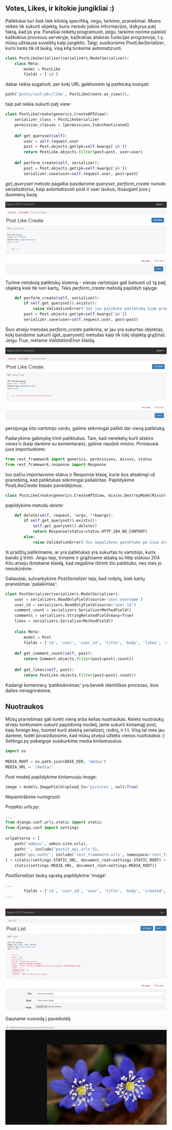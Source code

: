 ## Votes, Likes, ir kitokie jungikliai :)

Patiktukai turi šiek tiek kitokią specifiką, negu, tarkime, pranešimai. Mums reikės tik sukurti objektą, kuris nerodo jokios informacijos, išskyrus patį faktą, kad jis yra. Panašiai reikėtų programuoti, jeigu, tarkime norime paleisti kažkokius procesus serveryje, kažkokias atskiras funkcijas programoje, t.y. mūsų užklausa suveiktų kaip jungiklis. Taigi, susikursime *PostLikeSerializer*, kuris turės tik id lauką, visą kitą turėsime automatizuoti.

```python
class PostLikeSerializer(serializers.ModelSerializer):
    class Meta:
        model = PostLike
        fields = ['id']
```

dabar reikia sugalvoti, per kokį URL galėtumėm tą patiktuką nusiųsti:

```python
path('posts/<int:pk>/like', PostLikeCreate.as_view()),
```

taip pat reikia sukurti patį *view*:

```python
class PostLikeCreate(generics.CreateAPIView):
    serializer_class = PostLikeSerializer
    permission_classes = [permissions.IsAuthenticated]

    def get_queryset(self):
        user = self.request.user
        post = Post.objects.get(pk=self.kwargs['pk'])
        return PostLike.objects.filter(post=post, user=user)
    
    def perform_create(self, serializer):
        post = Post.objects.get(pk=self.kwargs['pk'])
        serializer.save(user=self.request.user, post=post)
```

*get_queryset* metodo pagalba pasidarome *queryset*, *perform_create* nurodo serializatoriui, kaip automatizuoti post ir user laukus, išsaugant juos į duomenų bazę.

![](like1.png)

Turime netobulą patiktukų sistemą - vienas vartotojas gali balsuoti už tą patį objektą kiek tik nori kartų. Teks *perform_create* metodą papildyti sąlyga:

```python
    def perform_create(self, serializer):
        if self.get_queryset().exists():
            raise ValidationError('Jūs jau palikote patiktuką šiam pranešimui!')
        post = Post.objects.get(pk=self.kwargs['pk'])
        serializer.save(user=self.request.user, post=post)
```

Šiuo atveju metodas *perform_create* patikrina, ar jau yra sukurtas objektas, kokį bandome sukurti (get_queryset() metodas kaip tik tokį objektą grąžina). Jeigu *True*, metame *ValidationError* klaidą.

![](validation_error.png)

persijungę kito vartotojo vardu, galime sėkmingai palikti dar vieną patiktuką.

Padarykime galimybę trinti patiktukus. Tam, kad nereikėtų kurti atskiro *views'o* (kaip darėme su komentarais), galime naudoti *mixins*. Pirmiausia juos importuokime:

```python
from rest_framework import generics, permissions, mixins, status
from rest_framework.response import Response
```

tuo pačiu importavome status ir Response klasę, kurie bus atsakingi už pranešimą, kad patiktukas sėkmingai pašalintas. Papildykime *PostLikeCreate* klasės paveldėjimus:

```python
class PostLikeCreate(generics.CreateAPIView, mixins.DestroyModelMixin):
```

papildykime metodu *delete*:

```python
    def delete(self, request, *args, **kwargs):
        if self.get_queryset().exists():
            self.get_queryset().delete()
            return Response(status=status.HTTP_204_NO_CONTENT)
        else:
            raise ValidationError('Jūs nepalikote patiktuko po šiuo pranešimu!')
```

Iš pradžių patikriname, ar yra patiktukas yra sukurtas to vartotojo, kuris bando jį trinti. Jeigu taip, triname ir grąžiname atsaką su http statusu 204. Kitu atveju išmetame klaidą, kad negalime ištrinti šio patiktuko, nes mes jo nesukūrėme.

Galiausiai, sutvarkykime *PostSerializer* taip, kad rodytų, kiek kartų pranešimas 'palaikintas':

```python
class PostSerializer(serializers.ModelSerializer):
    user = serializers.ReadOnlyField(source='user.username')
    user_id = serializers.ReadOnlyField(source='user.id')
    comment_count = serializers.SerializerMethodField()
    comments = serializers.StringRelatedField(many=True)
    likes = serializers.SerializerMethodField()

    class Meta:
        model = Post
        fields = ['id', 'user', 'user_id', 'title', 'body', 'likes', 'comment_count', 'comments', 'created']

    def get_comment_count(self, post):
        return Comment.objects.filter(post=post).count()

    def get_likes(self, post):
        return PostLike.objects.filter(post=post).count()
```

Kadangi komentarų 'patiktukinimas' yra beveik identiškas procesas, šios dalies nenagrinėsime.

## Nuotraukos

Mūsų pranešimas gali turėti vieną arba kelias nuotraukas. Keleto nuotraukų atveju turėtumėm sukurti papildomą modelį, jame sukurti kintamąjį post, kaip foreign key, tuomet kurti atskirą serializerį, rodinį, ir t.t. Visą tai mes jau darėme, todėl įsivaizduosime, kad mūsų atvejui užteks vienos nuotraukos :) Settings.py pabaigoje susikurkime media kintamuosius:

```python
import os

MEDIA_ROOT = os.path.join(BASE_DIR, 'media')
MEDIA_URL = '/media/'
```

*Post* modelį papildykime kintamuoju *image*:

```python
image = models.ImageField(upload_to='pictures', null=True)
```
Nepamirškime numigruoti.

Projekto *urls.py*:

```python
...
from django.conf.urls.static import static
from django.conf import settings

urlpatterns = [
    path('admin/', admin.site.urls),
    path('', include('postit_api.urls')),
    path('api-auth/', include('rest_framework.urls', namespace='rest_framework'))
] + (static(settings.STATIC_URL, document_root=settings.STATIC_ROOT) +  
    static(settings.MEDIA_URL, document_root=settings.MEDIA_ROOT))
```

*PostSerializer* laukų sąrašą papildykime 'image'.


```python
...
        fields = ['id', 'user_id', 'user', 'title', 'body', 'created', 'comments', 'comment_count', 'likes', 'image']
...



```

![](geles.png)

Gauname nuorodą į paveikslėlį:

![](nuoroda.png)



